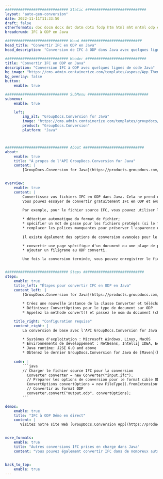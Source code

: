 ```yaml
---
############################# Static ############################
layout: "auto-gen-conversion"
date: 2022-11-11T11:33:50
draft: false
otherformats: doc docm docx dot dotm dotx fodp htm html mht mhtml odp odt otp pot potm potx pps ppsm ppsx ppt pptm pptx rtf
breadcrumb: IFC à ODP en Java

############################# Head ############################
head_title: "Convertir IFC en ODP en Java"
head_description: "Conversion de IFC à ODP dans Java avec quelques lignes de code. Convertissez plus de 160 formats de fichiers à l'aide de l'API de conversion de documents GroupDocs pour Java"

############################# Header ############################
title: "Convertir IFC en ODP en Java"
description: "Conversion IFC à ODP avec quelques lignes de code Java"
bg_image: "https://cms.admin.containerize.com/templates/aspose/App_Themes/V3/images/bg/header1.png"
bg_overlay: false
button:
    enable: true

############################# SubMenu ############################
submenu:
    enable: true

    left:
        img_alt: "GroupDocs.Conversion for Java"
        image: "https://cms.admin.containerize.com/templates/groupdocs/images/product-logos/90x90-noborder/groupdocs-conversion-java.png"
        product: "GroupDocs.Conversion"
        platform: "Java"



############################# About ############################
about:
    enable: true
    title: "À propos de l'API GroupDocs.Conversion for Java"
    content: |
        [GroupDocs.Conversion for Java](https://products.groupdocs.com/conversion/java/) est une API de conversion de format de fichier avancée pour la conversion entre les formats d'image et de document populaires tels que Microsoft Office, OpenDocument, PDF, HTML, e-mail, CAO. et bien plus encore avec seulement quelques lignes de code. L'API native détecte automatiquement les formats des documents originaux et propose de nombreuses options de personnalisation des documents convertis. Outre la fonction d'extraction d'informations d'un document, il prend également en charge la mise en cache des résultats de conversion sur le disque local par défaut. Cependant, tout type de stockage de cache peut être pris en charge en implémentant les interfaces appropriées - Amazon S3, Dropbox, Google Drive, Windows Azure, Reddis ou tout autre.
    

overview:
    enable: true
    content: |
        Convertissez vos fichiers IFC en ODP dans Java. Cela ne prend que quelques lignes de code Java sur n'importe quelle plate-forme de votre choix, telle que Windows, Linux, macOS.
        Vous pouvez essayer de convertir gratuitement IFC en ODP et évaluer la qualité des résultats de conversion. En plus des scripts de conversion de fichiers simples, vous pouvez essayer des options plus sophistiquées pour charger le fichier source IFC et stocker la sortie ODP. 
        
        Par exemple, pour le fichier source IFC, vous pouvez utiliser les options de chargement suivantes :

        * détection automatique du format de fichier;
        * spécifier un mot de passe pour les fichiers protégés (si le format de fichier le prend en charge);
        * remplacer les polices manquantes pour préserver l'apparence du document.
        
        Il existe également des options de conversion avancées pour le fichier ODP :

        * convertir une page spécifique d'un document ou une plage de pages;
        * ajouter un filigrane au ODP converti.

        Une fois la conversion terminée, vous pouvez enregistrer le fichier ODP dans votre chemin de fichier local ou dans un stockage tiers tel que FTP, Amazon S3, Google Drive, Dropbox, etc. Veuillez noter - pour convertir IFC à ODP, vous n'avez pas besoin d'installer de logiciel supplémentaire, tel que MS Office, Open Office, Adobe Acrobat Reader, etc.


############################# Steps ############################
steps:
    enable: true
    title_left: "Étapes pour convertir IFC en ODP en Java"
    content_left: |
        [GroupDocs.Conversion for Java](https://products.groupdocs.com/conversion/java/) permet aux développeurs de convertir facilement le fichier IFC en ODP avec quelques lignes de code.
        
        * Créez une nouvelle instance de la classe Converter et téléchargez le fichier IFC avec le chemin complet
        * Définissez ConvertOptions pour le type de document sur ODP
        * Appelez la méthode convert() et passez le nom du document (chemin complet) et le format (ODP) en tant que paramètre

    title_right: "Configuration requise"
    content_right: |
        La conversion de base avec l'API GroupDocs.Conversion for Java peut être effectuée avec seulement quelques lignes de code. Nos API sont prises en charge sur toutes les principales plates-formes et systèmes d'exploitation. Avant d'exécuter le code ci-dessous, assurez-vous que les prérequis suivants sont installés sur votre système.

        * Systèmes d'exploitation : Microsoft Windows, Linux, MacOS
        * Environnements de développement : NetBeans, Intellij IDEA, Eclipse, etc.
        * Java runtime: J2SE 6.0 and above
        * Obtenez le dernier GroupDocs.Conversion for Java de [Maven](https://repository.groupdocs.com/webapp/#/artifacts/browse/tree/General/repo/com/groupdocs/groupdocs-conversion)
         
    code: |
        ```java    
        // Charger le fichier source IFC pour la conversion
          Converter converter = new Converter("input.ifc");
          // Préparer les options de conversion pour le format cible ODP
          ConvertOptions convertOptions = new FileType().fromExtension("odp").getConvertOptions();
          // Convertir au format ODP
          converter.convert("output.odp", convertOptions);
        ```

demos:
    enable: true
    title: "IFC à ODP Démo en direct"
    content: |
       Visitez notre site Web [GroupDocs.Conversion App](https://products.groupdocs.app/conversion/family) et essayez la conversion IFC à ODP maintenant. La démo gratuite présente les avantages suivants
          

more_formats:
    enable: true
    title: "Autres conversions IFC prises en charge dans Java"
    content: "Vous pouvez également convertir IFC dans de nombreux autres formats de fichiers. Veuillez consulter la liste ci-dessous."
       
       
back_to_top:
    enable: true
---
```

